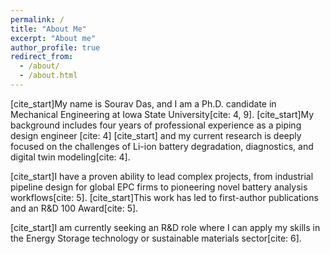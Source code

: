 ```yaml
---
permalink: /
title: "About Me"
excerpt: "About me"
author_profile: true
redirect_from:
  - /about/
  - /about.html
---
```


[cite_start]My name is Sourav Das, and I am a Ph.D. candidate in Mechanical Engineering at Iowa State University[cite: 4, 9]. [cite_start]My background includes four years of professional experience as a piping design engineer [cite: 4] [cite_start] and my current research is deeply focused on the challenges of Li-ion battery degradation, diagnostics, and digital twin modeling[cite: 4].

[cite_start]I have a proven ability to lead complex projects, from industrial pipeline design for global EPC firms to pioneering novel battery analysis workflows[cite: 5]. [cite_start]This work has led to first-author publications and an R&D 100 Award[cite: 5].

[cite_start]I am currently seeking an R&D role where I can apply my skills in the Energy Storage technology or sustainable materials sector[cite: 6].
